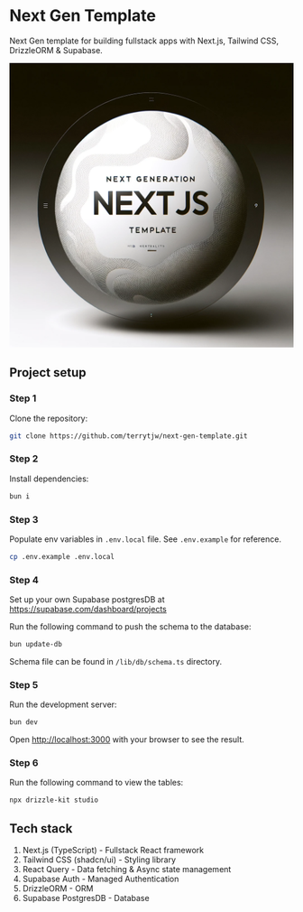 # Next Gen Template

Next Gen template for building fullstack apps with Next.js, Tailwind CSS, DrizzleORM & Supabase.

![next-gen-image](public/next-gen.png)

## Project setup

### Step 1

Clone the repository:

```bash
git clone https://github.com/terrytjw/next-gen-template.git
```

### Step 2

Install dependencies:

```bash
bun i
```

### Step 3

Populate env variables in `.env.local` file. See `.env.example` for reference.

```zsh
cp .env.example .env.local
```

### Step 4

Set up your own Supabase postgresDB at https://supabase.com/dashboard/projects

Run the following command to push the schema to the database:

```zsh
bun update-db
```

Schema file can be found in `/lib/db/schema.ts` directory.

### Step 5

Run the development server:

```zsh
bun dev
```

Open [http://localhost:3000](http://localhost:3000) with your browser to see the result.

### Step 6

Run the following command to view the tables:

```zsh
npx drizzle-kit studio
```

## Tech stack

1. Next.js (TypeScript) - Fullstack React framework
2. Tailwind CSS (shadcn/ui) - Styling library
3. React Query - Data fetching & Async state management
4. Supabase Auth - Managed Authentication
5. DrizzleORM - ORM
6. Supabase PostgresDB - Database
